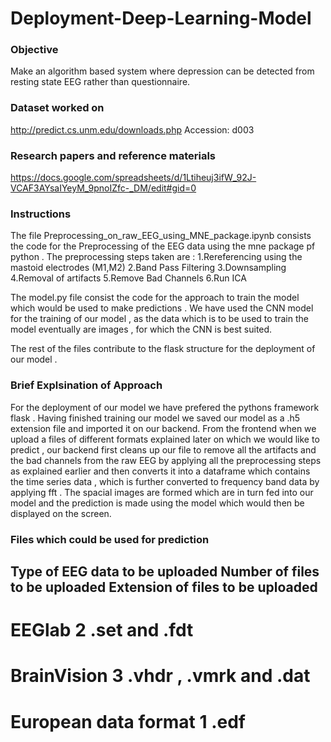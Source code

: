 # Deployment-Deep-Learning-Model


### Objective 
Make an algorithm based system where 
depression can be detected from resting state 
EEG rather than questionnaire.


### Dataset worked on
http://predict.cs.unm.edu/downloads.php 
Accession: d003

### Research papers and reference materials
https://docs.google.com/spreadsheets/d/1Ltiheuj3ifW_92J-VCAF3AYsaIYeyM_9pnoIZfc-_DM/edit#gid=0


### Instructions

The file Preprocessing_on_raw_EEG_using_MNE_package.ipynb consists the code for the Preprocessing of the EEG data using the mne package pf python .
The preprocessing steps taken are :
1.Rereferencing using the mastoid electrodes (M1,M2)
2.Band Pass Filtering
3.Downsampling
4.Removal of artifacts
5.Remove Bad Channels
6.Run ICA


The model.py file consist the code for the approach to train the model which would be used to make predictions .
We have used the CNN model for the training of our model , as the data which is to be used to train the model
eventually are images , for which the CNN is best suited.



The rest of the files contribute to the flask structure for the deployment of our model .

### Brief Explsination of Approach

For the deployment of our model we have prefered the
pythons framework flask . Having finished training our
model we saved our model as a .h5 extension file and imported it
on our backend.
From the frontend when we upload a files of different formats explained later 
on which we would like to predict , our backend
first cleans up our file to remove all the artifacts and the bad
channels from the raw EEG by applying all the preprocessing steps as explained earlier and then converts it into a dataframe which
contains the time series data , which is further converted to
frequency band data by applying fft . The spacial images are
formed which are in turn fed into our model and the prediction
is made using the model which would then be displayed on the screen.


### Files which could be used for prediction

## Type of EEG data to be uploaded          Number of files to be uploaded            Extension of files to be uploaded
#  EEGlab                                   2                                         .set and .fdt
#  BrainVision                              3                                         .vhdr , .vmrk and .dat
#  European data format                     1                                         .edf





